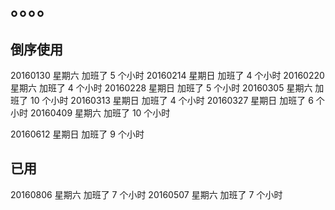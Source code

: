 # 。。。。
## 倒序使用
20160130 星期六 加班了 5 个小时
20160214 星期日 加班了 4 个小时
20160220 星期六 加班了 4 个小时
20160228 星期日 加班了 5 个小时
20160305 星期六 加班了 10 个小时
20160313 星期日 加班了 4 个小时
20160327 星期日 加班了 6 个小时
20160409 星期六 加班了 10 个小时

20160612 星期日 加班了 9 个小时

## 已用
20160806 星期六 加班了 7 个小时
20160507 星期六 加班了 7 个小时
